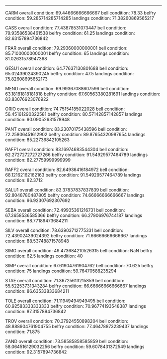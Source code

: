 * * * * * * * * * * * * * * * * * * * * * * * * * * * * * *
CARM
   overall condition: 69.44666666666667
      bell condition: 78.33
    belfry condition: 59.285714285714285
  landings condition: 71.38260869565217


CASS
   overall condition: 77.43878531073447
      bell condition: 79.93586538461538
    belfry condition: 61.25
  landings condition: 82.63157894736842


FRAR
   overall condition: 79.29360000000001
      bell condition: 85.71000000000001
    belfry condition: 65
  landings condition: 81.02631578947368


GESU1
   overall condition: 64.77637130801688
      bell condition: 65.02439024390245
    belfry condition: 47.5
  landings condition: 75.82608695652173


MEND
   overall condition: 69.99367088607596
      bell condition: 63.18181818181818
    belfry condition: 67.60563380281691
  landings condition: 83.83076923076922


ORIO
   overall condition: 74.75154185022028
      bell condition: 56.45161290322581
    belfry condition: 80.57142857142857
  landings condition: 90.09052631578948


PANT
   overall condition: 83.23070175438596
      bell condition: 72.25806451612902
    belfry condition: 89.87654320987654
  landings condition: 85.22736842105263


RAFF1
   overall condition: 83.16974683544304
      bell condition: 62.272727272727266
    belfry condition: 91.54929577464789
  landings condition: 82.27759999999999


RAFF2
   overall condition: 82.64936416184972
      bell condition: 68.12162162162163
    belfry condition: 91.54929577464789
  landings condition: 82.3712


SALU1
   overall condition: 83.37837837837839
      bell condition: 92.8048780487805
    belfry condition: 74.66666666666667
  landings condition: 96.92307692307692


SEBA
   overall condition: 72.49935361216731
      bell condition: 67.3658536585366
    belfry condition: 66.27906976744187
  landings condition: 88.77189473684211


SILV
   overall condition: 78.63903712775331
      bell condition: 72.43902439024392
    belfry condition: 71.66666666666667
  landings condition: 88.53748871578948


SIMG
   overall condition: 49.473684210526315
      bell condition: NaN
    belfry condition: 62.5
  landings condition: 40


SIMP
   overall condition: 67.61904761904762
      bell condition: 70.625
    belfry condition: 75
  landings condition: 59.76470588235294


STAE
   overall condition: 71.36725613215859
      bell condition: 55.52253731343284
    belfry condition: 66.66666666666667
  landings condition: 86.63533833684211


TOLE
   overall condition: 71.11949494949495
      bell condition: 60.92583333333333
    belfry condition: 70.96774193548387
  landings condition: 87.3157894736842


TROV
   overall condition: 70.37924550898204
      bell condition: 48.888904761904755
    belfry condition: 77.46478873239437
  landings condition: 71.875


ZAND
   overall condition: 73.58585858585859
      bell condition: 58.064516129032256
    belfry condition: 59.6078431372549
  landings condition: 92.3157894736842